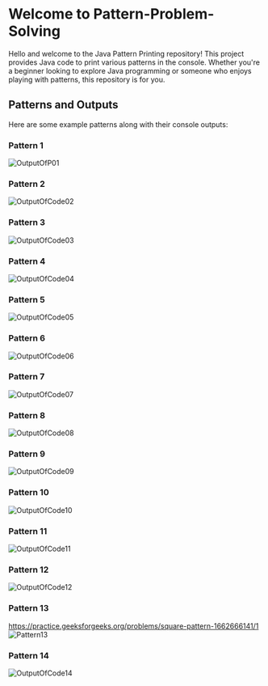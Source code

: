 # Welcome to Pattern-Problem-Solving

Hello and welcome to the Java Pattern Printing repository! This project provides Java code to print various patterns in the console. Whether you're a beginner looking to explore Java programming or someone who enjoys playing with patterns, this repository is for you.

## Patterns and Outputs

Here are some example patterns along with their console outputs:

### Pattern 1

![OutputOfP01](https://github.com/ErShubham4u/Pattern-Problem-Solving/assets/100616631/dc5c51d9-a146-4774-8b20-65c95ee6859d)

### Pattern 2

![OutputOfCode02](https://github.com/ErShubham4u/Pattern-Problem-Solving/assets/100616631/362205be-495a-42ab-a491-a10b33a0b756)

### Pattern 3

![OutputOfCode03](https://github.com/ErShubham4u/Pattern-Problem-Solving/assets/100616631/463d2f05-57bb-4641-99aa-8b50fedbda3f)

### Pattern 4

![OutputOfCode04](https://github.com/ErShubham4u/Pattern-Problem-Solving/assets/100616631/1efc8e6e-a508-403c-8e3d-941fd0061600)

### Pattern 5
![OutputOfCode05](https://github.com/ErShubham4u/Pattern-Problem-Solving/assets/100616631/eb1bc8cd-7895-4dfc-823a-686567c204b5)

### Pattern 6
![OutputOfCode06](https://github.com/ErShubham4u/Pattern-Problem-Solving/assets/100616631/59e32a7d-dd1c-4751-9967-ed655ac4d771)

### Pattern 7
![OutputOfCode07](https://github.com/ErShubham4u/Pattern-Problem-Solving/assets/100616631/8245c189-f8f7-408d-b915-50cd7f408409)

### Pattern 8
![OutputOfCode08](https://github.com/ErShubham4u/Pattern-Problem-Solving/assets/100616631/caab62b3-f97e-43ed-8510-37381574cae6)

### Pattern 9
![OutputOfCode09](https://github.com/ErShubham4u/Pattern-Problem-Solving/assets/100616631/987bba3a-650b-4a92-8981-ad843492f4d3)

### Pattern 10
![OutputOfCode10](https://github.com/ErShubham4u/Pattern-Problem-Solving/assets/100616631/c10b61f6-9f14-40f8-8516-61d783df538a)

### Pattern 11
![OutputOfCode11](https://github.com/ErShubham4u/Pattern-Problem-Solving/assets/100616631/56dceb1c-d607-410f-a073-47bef73399e0)

### Pattern 12
![OutputOfCode12](https://github.com/ErShubham4u/Pattern-Problem-Solving/assets/100616631/364b6d43-2695-4feb-8a21-9686a153fb2d)

### Pattern 13
https://practice.geeksforgeeks.org/problems/square-pattern-1662666141/1
![Pattern13](https://github.com/ErShubham4u/Pattern-Problem-Solving/assets/100616631/71b45f61-c818-4674-9ef8-5efa14b07bb6)

### Pattern 14
![OutputOfCode14](https://github.com/ErShubham4u/Pattern-Problem-Solving/assets/100616631/97a590cf-8f81-4dc7-a05e-3d3b65fb1d4d)
